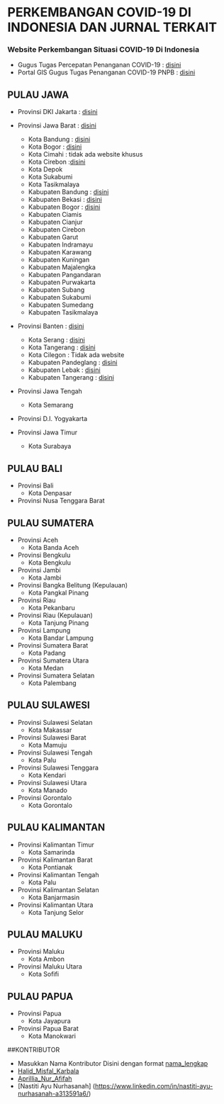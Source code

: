 # PERKEMBANGAN COVID-19 DI INDONESIA DAN JURNAL TERKAIT

### Website Perkembangan Situasi COVID-19 Di Indonesia
* Gugus Tugas Percepatan Penanganan COVID-19 : [disini](https://www.covid19.go.id/situasi-virus-corona/)  
* Portal GIS Gugus Tugas Penanganan COVID-19 PNPB : [disini](http://covid19.bnpb.go.id/)
## PULAU JAWA
* Provinsi DKI Jakarta : [disini](https://corona.jakarta.go.id/id/data)
* Provinsi Jawa Barat : [disini](https://pikobar.jabarprov.go.id/)
  * Kota Bandung : [disini](https://covid19.bandung.go.id/)
  * Kota Bogor : [disini](http://covid19.kotabogor.go.id/)
  * Kota Cimahi : tidak ada website khusus
  * Kota Cirebon :[disini](http://covid19.cirebonkota.go.id/)
  * Kota Depok
  * Kota Sukabumi
  * Kota Tasikmalaya
  * Kabupaten Bandung : [disini](https://covid19.bandungkab.go.id/)
  * Kabupaten Bekasi : [disini](https://pikokabsi.bekasikab.go.id/)
  * Kabupaten Bogor : [disini](https://covid-19.bogorkab.go.id/)
  * Kabupaten Ciamis
  * Kabupaten Cianjur
  * Kabupaten Cirebon
  * Kabupaten Garut
  * Kabupaten Indramayu
  * Kabupaten Karawang
  * Kabupaten Kuningan
  * Kabupaten Majalengka
  * Kabupaten Pangandaran
  * Kabupaten Purwakarta
  * Kabupaten Subang
  * Kabupaten Sukabumi
  * Kabupaten Sumedang
  * Kabupaten Tasikmalaya

* Provinsi Banten : [disini](https://infocorona.bantenprov.go.id/)
  * Kota Serang : [disini](https://infocorona.serangkota.go.id/)
  * Kota Tangerang : [disini](https://covid19.tangerangkota.go.id/)
  * Kota Cilegon : Tidak ada website
  * Kabupaten Pandeglang : [disini](http://infocorona.pandeglangkab.go.id/)
  * Kabupaten Lebak : [disini](https://siagacovid19.lebakkab.go.id/)
  * Kabupaten Tangerang : [disini](http://covid19.tangerangkab.go.id/)

* Provinsi Jawa Tengah
  * Kota Semarang

* Provinsi D.I. Yogyakarta

* Provinsi Jawa Timur
  * Kota Surabaya

## PULAU BALI
* Provinsi Bali
  * Kota Denpasar
* Provinsi Nusa Tenggara Barat

## PULAU SUMATERA ##
* Provinsi Aceh
  * Kota Banda Aceh
* Provinsi Bengkulu
  * Kota Bengkulu
* Provinsi Jambi
  * Kota Jambi
* Provinsi Bangka Belitung (Kepulauan)
  * Kota Pangkal Pinang
* Provinsi Riau
  * Kota Pekanbaru
* Provinsi Riau (Kepulauan)
  * Kota Tanjung Pinang
* Provinsi Lampung
  * Kota Bandar Lampung
* Provinsi Sumatera Barat
  * Kota Padang
* Provinsi Sumatera Utara
  * Kota Medan
* Provinsi Sumatera Selatan
  * Kota Palembang

## PULAU SULAWESI ##
* Provinsi Sulawesi Selatan
  * Kota Makassar
* Provinsi Sulawesi Barat
  * Kota Mamuju
* Provinsi Sulawesi Tengah
  * Kota Palu
* Provinsi Sulawesi Tenggara
  * Kota Kendari
* Provinsi Sulawesi Utara
  * Kota Manado
* Provinsi Gorontalo
  * Kota Gorontalo

## PULAU KALIMANTAN ##
* Provinsi Kalimantan Timur
  * Kota Samarinda
* Provinsi Kalimantan Barat
  * Kota Pontianak
* Provinsi Kalimantan Tengah
  * Kota Palu
* Provinsi Kalimantan Selatan
  * Kota Banjarmasin
* Provinsi Kalimantan Utara
  * Kota Tanjung Selor

## PULAU MALUKU
* Provinsi Maluku
  * Kota Ambon
* Provinsi Maluku Utara
  * Kota Sofifi

## PULAU PAPUA
* Provinsi Papua  
  * Kota Jayapura
* Provinsi Papua Barat
  * Kota Manokwari


##KONTRIBUTOR
* Masukkan Nama Kontributor Disini dengan format [nama_lengkap](LinkedIn_Page)
* [Halid_Misfal_Karbala](https://www.linkedin.com/in/halid-misfal-karbala-a556291a3/)
* [Aprillia_Nur_Afifah](https://www.linkedin.com/mwlite/in/aprillia-nur-89a35b1a6) 
* [Nastiti Ayu Nurhasanah] (https://www.linkedin.com/in/nastiti-ayu-nurhasanah-a313591a6/)
